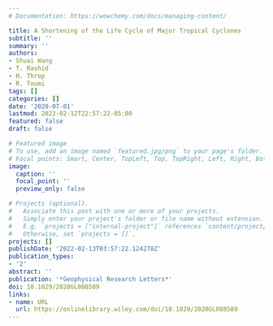 ```yaml
---
# Documentation: https://wowchemy.com/docs/managing-content/

title: A Shortening of the Life Cycle of Major Tropical Cyclones
subtitle: ''
summary: ''
authors:
- Shuai Wang
- T. Rashid
- H. Throp
- R. Toumi
tags: []
categories: []
date: '2020-07-01'
lastmod: 2022-02-12T22:57:22-05:00
featured: false
draft: false

# Featured image
# To use, add an image named `featured.jpg/png` to your page's folder.
# Focal points: Smart, Center, TopLeft, Top, TopRight, Left, Right, BottomLeft, Bottom, BottomRight.
image:
  caption: ''
  focal_point: ''
  preview_only: false

# Projects (optional).
#   Associate this post with one or more of your projects.
#   Simply enter your project's folder or file name without extension.
#   E.g. `projects = ["internal-project"]` references `content/project/deep-learning/index.md`.
#   Otherwise, set `projects = []`.
projects: []
publishDate: '2022-02-13T03:57:22.124278Z'
publication_types:
- '2'
abstract: ''
publication: '*Geophysical Research Letters*'
doi: 10.1029/2020GL088589
links:
- name: URL
  url: https://onlinelibrary.wiley.com/doi/10.1029/2020GL088589
---
```

